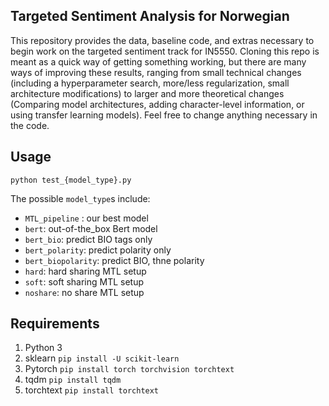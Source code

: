 ## Targeted Sentiment Analysis for Norwegian

This repository provides the data, baseline code, and extras necessary to begin work on the targeted sentiment track for IN5550. Cloning this repo is meant as a quick way of getting something working, but there are many ways of improving these results, ranging from small technical changes (including a hyperparameter search, more/less regularization, small architecture modifications) to larger and more theoretical changes (Comparing model architectures, adding character-level information, or using transfer learning models). Feel free to change anything necessary in the code.

## Usage

```
python test_{model_type}.py 
```
The possible `model_type`s include:
- `MTL_pipeline` : our best model
- `bert`: out-of-the_box Bert model
- `bert_bio`: predict BIO tags only
- `bert_polarity`: predict polarity only
- `bert_biopolarity`: predict BIO, thne polarity
- `hard`: hard sharing MTL setup
- `soft`: soft sharing MTL setup
- `noshare`: no share MTL setup



## Requirements

1. Python 3
2. sklearn  ```pip install -U scikit-learn```
3. Pytorch ```pip install torch torchvision torchtext```
4. tqdm ```pip install tqdm```
5. torchtext ```pip install torchtext```

